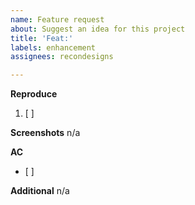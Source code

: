 ```yaml
---
name: Feature request
about: Suggest an idea for this project
title: 'Feat:'
labels: enhancement
assignees: recondesigns

---
```


**Reproduce**
1. [ ] 

**Screenshots**
n/a

**AC**
- [ ] 

**Additional**
n/a

